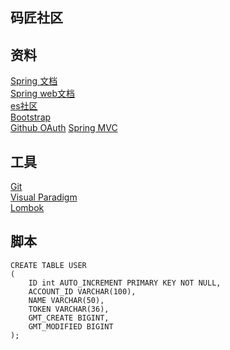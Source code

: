 ## 码匠社区

## 资料
[Spring 文档](https://spring.io/guides)  
[Spring web文档](https://spring.io/guides/gs/serving-web-content/)  
[es社区](https://elasticsearch.cn/explore/)  
[Bootstrap](https://v3.bootcss.com/getting-starte)   
[Github OAuth](https://developer.github.com/apps/)
[Spring MVC](https://docs.spring.io/spring/docs/5.0.3.RELEASE/spring-framework-reference/web.html#mvc-handlermapping-interceptor)  

## 工具
[Git](https://www.git-scm.com/download)  
[Visual Paradigm](https://www.visual-paradigm.com/cn/)  
[Lombok](https://projectlombok.org/features/all)

## 脚本
```$sql
CREATE TABLE USER
(
    ID int AUTO_INCREMENT PRIMARY KEY NOT NULL,
    ACCOUNT_ID VARCHAR(100),
    NAME VARCHAR(50),
    TOKEN VARCHAR(36),
    GMT_CREATE BIGINT,
    GMT_MODIFIED BIGINT
);
```